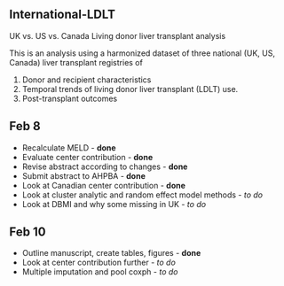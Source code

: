 ## International-LDLT
UK vs. US vs. Canada Living donor liver transplant analysis

This is an analysis using a harmonized dataset of three national (UK, US, Canada) liver transplant registries of
1. Donor and recipient characteristics 
2. Temporal trends of living donor liver transplant (LDLT) use.
3. Post-transplant outcomes

## Feb 8
- Recalculate MELD - **done**
- Evaluate center contribution - **done**
- Revise abstract according to changes - **done**
- Submit abstract to AHPBA - **done**
- Look at Canadian center contribution - **done**
- Look at cluster analytic and random effect model methods - *to do*
- Look at DBMI and why some missing in UK - *to do*

## Feb 10
- Outline manuscript, create tables, figures - **done**
- Look at center contribution further - *to do*
- Multiple imputation and pool coxph - *to do*
